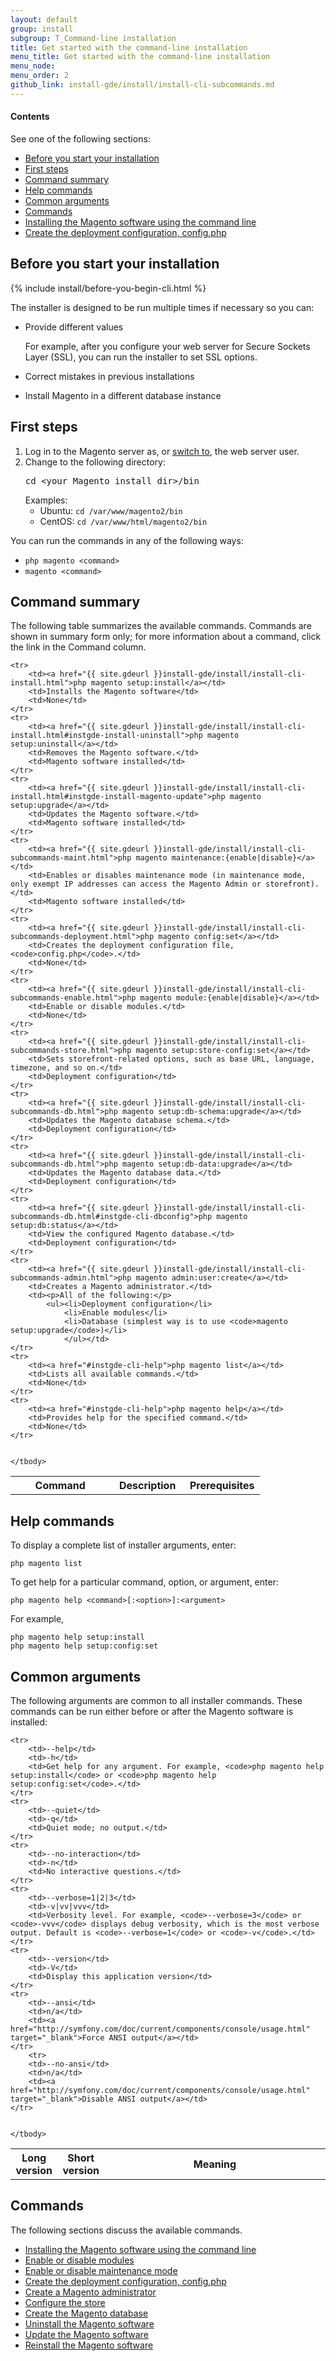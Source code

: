 ```yaml
---
layout: default
group: install 
subgroup: T_Command-line installation
title: Get started with the command-line installation
menu_title: Get started with the command-line installation
menu_node: 
menu_order: 2
github_link: install-gde/install/install-cli-subcommands.md
---
```


  
<h4>Contents</h4>

See one of the following sections:

*	<a href="#instgde-install-cli-prereq">Before you start your installation</a>
*	<a href="#instgde-install-cli-first">First steps</a>
*	<a href="#instgde-cli-summary">Command summary</a>
*	<a href="#instgde-cli-help">Help commands</a>
*	<a href="#instgde-cli-subcommands-common">Common arguments</a>
*	<a href="#instgde-cli-subcommands">Commands</a>
*	<a href="{{ site.gdeurl }}install-gde/install/install-cli-install.html">Installing the Magento software using the command line</a>
*	<a href="{{ site.gdeurl }}install-gde/install/install-cli-subcommands-deployment.html">Create the deployment configuration, config.php</a>

<!-- *	<a href="{{ site.gdeurl }}install-gde/install/install-cli-subcommands-enable.html">Enable and disable modules</a>
*	<a href="#instgde-cli-maint-configphp">Maintenance mode</a> -->

<h2 id="instgde-install-cli-prereq">Before you start your installation</h2>
{% include install/before-you-begin-cli.html %}

The installer is designed to be run multiple times if necessary so you can:

*	Provide different values 

	For example, after you configure your web server for Secure Sockets Layer (SSL), you can run the installer to set SSL options.

*	Correct mistakes in previous installations
*	Install Magento in a different database instance

<h2 id="instgde-cli-before">First steps</h2>
<ol><li>Log in to the Magento server as, or <a href="{{ site.gdeurl }}install-gde/install/prepare-install.html#install-update-depend-apache">switch to</a>, the web server user.</li>
<li>Change to the following directory:<br>
<pre>cd &lt;your Magento install dir>/bin</pre>
Examples:
<ul><li>Ubuntu: <code>cd /var/www/magento2/bin</code></li>
<li>CentOS: <code>cd /var/www/html/magento2/bin</code></li>
</ul>
</li>
</ol>

<div class="bs-callout bs-callout-info" id="info">
<span class="glyphicon-class">
  <p>You can run the commands in any of the following ways:</p>
<ul><li><code>php magento &lt;command></code></li>
<li><code>magento &lt;command></code></li></ul></span>
</div>

<h2 id="instgde-cli-summary">Command summary</h2>
The following table summarizes the available commands. Commands are shown in summary form only; for more information about a command, click the link in the Command column.

<table>
	<col width="40%">
  	<col width="30%">
  	<col width="30%">
	<tbody>
		<tr>
			<th>Command</th>
			<th>Description</th>
			<th>Prerequisites</th>
		</tr>
		
	<tr>
		<td><a href="{{ site.gdeurl }}install-gde/install/install-cli-install.html">php magento setup:install</a></td>
		<td>Installs the Magento software</td>
		<td>None</td>
	</tr>
	<tr>
		<td><a href="{{ site.gdeurl }}install-gde/install/install-cli-install.html#instgde-install-uninstall">php magento setup:uninstall</a></td>
		<td>Removes the Magento software.</td>
		<td>Magento software installed</td>
	</tr>
	<tr>
		<td><a href="{{ site.gdeurl }}install-gde/install/install-cli-install.html#instgde-install-magento-update">php magento setup:upgrade</a></td>
		<td>Updates the Magento software.</td>
		<td>Magento software installed</td>
	</tr>
	<tr>
		<td><a href="{{ site.gdeurl }}install-gde/install/install-cli-subcommands-maint.html">php magento maintenance:{enable|disable}</a></td>
		<td>Enables or disables maintenance mode (in maintenance mode, only exempt IP addresses can access the Magento Admin or storefront).</td>
		<td>Magento software installed</td>
	</tr>
	<tr>
		<td><a href="{{ site.gdeurl }}install-gde/install/install-cli-subcommands-deployment.html">php magento config:set</a></td>
		<td>Creates the deployment configuration file, <code>config.php</code>.</td>
		<td>None</td>
	</tr>
	<tr>
		<td><a href="{{ site.gdeurl }}install-gde/install/install-cli-subcommands-enable.html">php magento module:{enable|disable}</a></td>
		<td>Enable or disable modules.</td>
		<td>None</td>
	</tr>
	<tr>
		<td><a href="{{ site.gdeurl }}install-gde/install/install-cli-subcommands-store.html">php magento setup:store-config:set</a></td>
		<td>Sets storefront-related options, such as base URL, language, timezone, and so on.</td>
		<td>Deployment configuration</td>
	</tr>
	<tr>
		<td><a href="{{ site.gdeurl }}install-gde/install/install-cli-subcommands-db.html">php magento setup:db-schema:upgrade</a></td>
		<td>Updates the Magento database schema.</td>
		<td>Deployment configuration</td>
	</tr>
	<tr>
		<td><a href="{{ site.gdeurl }}install-gde/install/install-cli-subcommands-db.html">php magento setup:db-data:upgrade</a></td>
		<td>Updates the Magento database data.</td>
		<td>Deployment configuration</td>
	</tr>
	<tr>
		<td><a href="{{ site.gdeurl }}install-gde/install/install-cli-subcommands-db.html#instgde-cli-dbconfig">php magento setup:db:status</a></td>
		<td>View the configured Magento database.</td>
		<td>Deployment configuration</td>
	</tr>
	<tr>
		<td><a href="{{ site.gdeurl }}install-gde/install/install-cli-subcommands-admin.html">php magento admin:user:create</a></td>
		<td>Creates a Magento administrator.</td>
		<td><p>All of the following:</p>
			<ul><li>Deployment configuration</li>
				<li>Enable modules</li>
				<li>Database (simplest way is to use <code>magento setup:upgrade</code>)</li>
				</ul></td>
	</tr>
	<tr>
		<td><a href="#instgde-cli-help">php magento list</a></td>
		<td>Lists all available commands.</td>
		<td>None</td>
	</tr>
	<tr>
		<td><a href="#instgde-cli-help">php magento help</a></td>
		<td>Provides help for the specified command.</td>
		<td>None</td>
	</tr>
	
	
	</tbody>
</table>

<h2 id="instgde-cli-help">Help commands</h2>
To display a complete list of installer arguments, enter:

	php magento list

To get help for a particular command, option, or argument, enter:

	php magento help <command>[:<option>]:<argument>

For example,

	php magento help setup:install
	php magento help setup:config:set

<h2 id="instgde-cli-subcommands-common">Common arguments</h2>
The following arguments are common to all installer commands. These commands can be run either before or after the Magento software is installed:

<table>
	<tbody>
		<col width="15%">
  		<col width="10%">
  		<col width="75%">
		<tr>
			<th>Long version</th>
			<th>Short version</th>
			<th>Meaning</th>
		</tr>
		
	<tr>
		<td>--help</td>
		<td>-h</td>
		<td>Get help for any argument. For example, <code>php magento help setup:install</code> or <code>php magento help setup:config:set</code>.</td>
	</tr>
	<tr>
		<td>--quiet</td>
		<td>-q</td>
		<td>Quiet mode; no output.</td>
	</tr>
	<tr>
		<td>--no-interaction</td>
		<td>-n</td>
		<td>No interactive questions.</td>
	</tr>
	<tr>
		<td>--verbose=1|2|3</td>
		<td>-v|vv|vvv</td>
		<td>Verbosity level. For example, <code>--verbose=3</code> or <code>-vvv</code> displays debug verbosity, which is the most verbose output. Default is <code>--verbose=1</code> or <code>-v</code>.</td>
	</tr>
	<tr>
		<td>--version</td>
		<td>-V</td>
		<td>Display this application version</td>
	</tr>
	<tr>
		<td>--ansi</td>
		<td>n/a</td>
		<td><a href="http://symfony.com/doc/current/components/console/usage.html" target="_blank">Force ANSI output</a></td>
	</tr>
		<tr>
		<td>--no-ansi</td>
		<td>n/a</td>
		<td><a href="http://symfony.com/doc/current/components/console/usage.html" target="_blank">Disable ANSI output</a></td>
	</tr>
	
	
	</tbody>
</table>


<h2 id="instgde-cli-subcommands">Commands</h2>
The following sections discuss the available commands.

*	<a href="{{ site.gdeurl }}install-gde/install/install-cli-install.html">Installing the Magento software using the command line</a>
*	<a href="{{ site.gdeurl }}install-gde/install/install-cli-subcommands-enable.html">Enable or disable modules</a>
*	<a href="{{ site.gdeurl }}install-gde/install/install-cli-subcommands-maint.html">Enable or disable maintenance mode</a>
*	<a href="{{ site.gdeurl }}install-gde/install/install-cli-subcommands-deployment.html">Create the deployment configuration, config.php</a>
*	<a href="{{ site.gdeurl }}install-gde/install/install-cli-subcommands-admin.html">Create a Magento administrator</a>
*	<a href="{{ site.gdeurl }}install-gde/install/install-cli-subcommands-store.html">Configure the store</a>
*	<a href="{{ site.gdeurl }}install-gde/install/install-cli-subcommands-db.html">Create the Magento database</a>
*	<a href="{{ site.gdeurl }}install-gde/install/install-cli-install.html#instgde-install-uninstall">Uninstall the Magento software</a>
*	<a href="{{ site.gdeurl }}install-gde/install/install-cli-install.html#instgde-install-magento-update">Update the Magento software</a>
*	<a href="{{ site.gdeurl }}install-gde/install/install-cli-install.html#instgde-install-magento-reinstall">Reinstall the Magento software</a>
